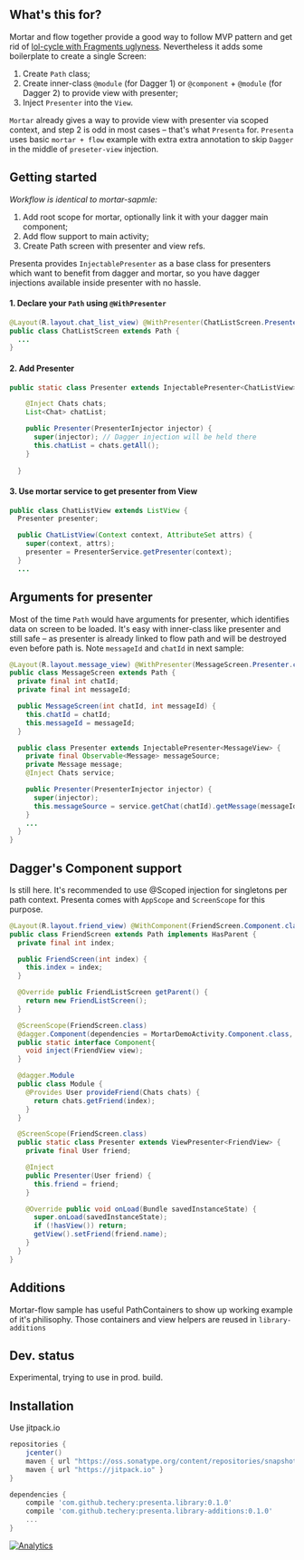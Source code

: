 ## What's this for?
Mortar and flow together provide a good way to follow MVP pattern and get rid of [lol-cycle with Fragments uglyness](https://corner.squareup.com/2014/10/advocating-against-android-fragments.html).
Nevertheless it adds some boilerplate to create a single Screen:

1. Create `Path` class;
2. Create inner-class `@module` (for Dagger 1) or `@component` + `@module` (for Dagger 2) to provide view with presenter;
3. Inject `Presenter` into the `View`.

`Mortar` already gives a way to provide view with presenter via scoped context, and step 2 is odd in most cases – that's what `Presenta` for. `Presenta` uses basic `mortar + flow` example with extra extra annotation to skip `Dagger` in the middle of `preseter-view` injection.

## Getting started
*Workflow is identical to mortar-sapmle:*

1. Add root scope for mortar, optionally link it with your dagger main component;
2. Add flow support to main activity;
3. Create Path screen with presenter and view refs.

Presenta provides `InjectablePresenter` as a base class for presenters which want to benefit from dagger and mortar, so you have dagger injections available inside presenter with no hassle.

#### 1. Declare your `Path` using `@WithPresenter`
```java
@Layout(R.layout.chat_list_view) @WithPresenter(ChatListScreen.Presenter.class)
public class ChatListScreen extends Path {
  ...
}
```
#### 2. Add Presenter
```java
public static class Presenter extends InjectablePresenter<ChatListView> {

    @Inject Chats chats;
    List<Chat> chatList;

    public Presenter(PresenterInjector injector) {
      super(injector); // Dagger injection will be held there
      this.chatList = chats.getAll();
    }
    
  }
```
#### 3. Use mortar service to get presenter from View
```java
public class ChatListView extends ListView {
  Presenter presenter;

  public ChatListView(Context context, AttributeSet attrs) {
    super(context, attrs);
    presenter = PresenterService.getPresenter(context);
  }
  ...
```
## Arguments for presenter
Most of the time `Path` would have arguments for presenter, which identifies data on screen to be loaded. It's easy with inner-class like presenter and still safe – as presenter is already linked to flow path and will be destroyed even before path is. Note `messageId` and `chatId` in next sample:
```java
@Layout(R.layout.message_view) @WithPresenter(MessageScreen.Presenter.class)
public class MessageScreen extends Path {
  private final int chatId;
  private final int messageId;

  public MessageScreen(int chatId, int messageId) {
    this.chatId = chatId;
    this.messageId = messageId;
  }

  public class Presenter extends InjectablePresenter<MessageView> {
    private final Observable<Message> messageSource;
    private Message message;
    @Inject Chats service;

    public Presenter(PresenterInjector injector) {
      super(injector);
      this.messageSource = service.getChat(chatId).getMessage(messageId);
    }
    ...
  }
}
```
## Dagger's Component support 
Is still here. It's recommended to use @Scoped injection for singletons per path context. Presenta comes with `AppScope` and `ScreenScope` for this purpose. 
```java
@Layout(R.layout.friend_view) @WithComponent(FriendScreen.Component.class)
public class FriendScreen extends Path implements HasParent {
  private final int index;

  public FriendScreen(int index) {
    this.index = index;
  }

  @Override public FriendListScreen getParent() {
    return new FriendListScreen();
  }

  @ScreenScope(FriendScreen.class)
  @dagger.Component(dependencies = MortarDemoActivity.Component.class, modules = Module.class)
  public static interface Component{
    void inject(FriendView view);
  }

  @dagger.Module
  public class Module {
    @Provides User provideFriend(Chats chats) {
      return chats.getFriend(index);
    }
  }

  @ScreenScope(FriendScreen.class)
  public static class Presenter extends ViewPresenter<FriendView> {
    private final User friend;

    @Inject
    public Presenter(User friend) {
      this.friend = friend;
    }

    @Override public void onLoad(Bundle savedInstanceState) {
      super.onLoad(savedInstanceState);
      if (!hasView()) return;
      getView().setFriend(friend.name);
    }
  }
}
```
## Additions
Mortar-flow sample has useful PathContainers to show up working example of it's philisophy. Those containers and view helpers are reused in `library-additions`
## Dev. status
Experimental, trying to use in prod. build.
## Installation
Use jitpack.io
```groovy
repositories {
    jcenter()
    maven { url "https://oss.sonatype.org/content/repositories/snapshots/" }
    maven { url "https://jitpack.io" }
}

dependencies {
    compile 'com.github.techery:presenta.library:0.1.0'
    compile 'com.github.techery:presenta.library-additions:0.1.0'
    ...
}
```
[![Analytics](https://ga-beacon.appspot.com/UA-60536876-1/presenta/readme?pixel)](https://github.com/igrigorik/ga-beacon)
